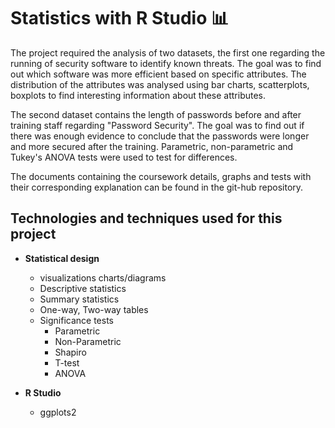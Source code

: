 # Statistics with R Studio   :bar_chart:
The project required the analysis of two datasets, the first one regarding the running of security software to identify known threats. The goal was to find out which software was more efficient based on specific attributes. The distribution of the attributes was analysed using bar charts, scatterplots, boxplots to find interesting information about these attributes.
 
The second dataset contains the length of passwords before and after training staff regarding "Password Security". The goal was to find out if there was enough evidence to conclude that the passwords were longer and more secured after the training. Parametric, non-parametric 
and Tukey's ANOVA tests were used to test for differences.
 
The documents containing the coursework details, graphs and tests with their corresponding explanation can be found in the git-hub repository.

## Technologies and techniques used for this project
* **Statistical design**
	* visualizations charts/diagrams
	* Descriptive statistics
	* Summary statistics
	* One-way, Two-way tables
	* Significance tests
	  * Parametric
	  * Non-Parametric
	  * Shapiro
	  * T-test
	  * ANOVA
	
* **R Studio**
	* ggplots2



